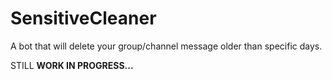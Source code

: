 # SensitiveCleaner
A bot that will delete your group/channel message older than specific days.

STILL **WORK IN PROGRESS...**
